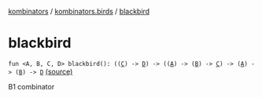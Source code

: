[kombinators](../index.md) / [kombinators.birds](index.md) / [blackbird](./blackbird.md)

# blackbird

`fun <A, B, C, D> blackbird(): ((`[`C`](blackbird.md#C)`) -> `[`D`](blackbird.md#D)`) -> ((`[`A`](blackbird.md#A)`) -> (`[`B`](blackbird.md#B)`) -> `[`C`](blackbird.md#C)`) -> (`[`A`](blackbird.md#A)`) -> (`[`B`](blackbird.md#B)`) -> `[`D`](blackbird.md#D) [(source)](https://github.com/pardom/kombinators/tree/master/src/main/kotlin/kombinators/birds/blackbird.kt#L6)

B1 combinator

